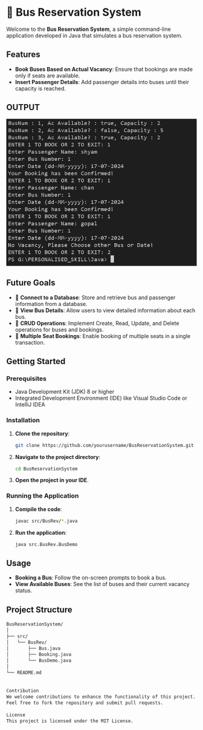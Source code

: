 # 🚌 Bus Reservation System

Welcome to the **Bus Reservation System**, a simple command-line application developed in Java that simulates a bus reservation system.

## Features
- **Book Buses Based on Actual Vacancy**: Ensure that bookings are made only if seats are available.
- **Insert Passenger Details**: Add passenger details into buses until their capacity is reached.

## OUTPUT
![Bus Logo](Program_Output.png)

## Future Goals
- 📂 **Connect to a Database**: Store and retrieve bus and passenger information from a database.
- 📄 **View Bus Details**: Allow users to view detailed information about each bus.
- 🔄 **CRUD Operations**: Implement Create, Read, Update, and Delete operations for buses and bookings.
- 💺 **Multiple Seat Bookings**: Enable booking of multiple seats in a single transaction.

## Getting Started

### Prerequisites
- Java Development Kit (JDK) 8 or higher
- Integrated Development Environment (IDE) like Visual Studio Code or IntelliJ IDEA

### Installation
1. **Clone the repository**:
    ```sh
    git clone https://github.com/yourusername/BusReservationSystem.git
    ```
2. **Navigate to the project directory**:
    ```sh
    cd BusReservationSystem
    ```
3. **Open the project in your IDE**.

### Running the Application
1. **Compile the code**:
    ```sh
    javac src/BusRev/*.java
    ```
2. **Run the application**:
    ```sh
    java src.BusRev.BusDemo
    ```

## Usage
- **Booking a Bus**: Follow the on-screen prompts to book a bus.
- **View Available Buses**: See the list of buses and their current vacancy status.

## Project Structure
```plaintext
BusReservationSystem/
│
├── src/
│   └── BusRev/
│       ├── Bus.java
│       ├── Booking.java
│       └── BusDemo.java
│
└── README.md


Contribution
We welcome contributions to enhance the functionality of this project. Feel free to fork the repository and submit pull requests.

License
This project is licensed under the MIT License.
